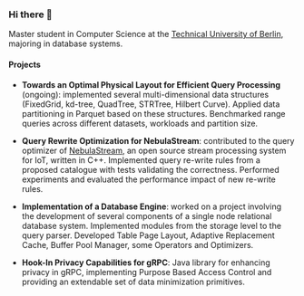 ### Hi there 👋

Master student in Computer Science at the [Technical University of Berlin](https://www.tu.berlin/en/), majoring in database systems.

#### Projects

- **Towards an Optimal Physical Layout for Efficient Query Processing** (ongoing): implemented several multi-dimensional data structures (FixedGrid, kd-tree, QuadTree, STRTree, Hilbert Curve). Applied data partitioning in Parquet based on these structures. Benchmarked range queries across different datasets, workloads and partition size.

- **Query Rewrite Optimization for NebulaStream**: contributed to the query optimizer of [NebulaStream](https://github.com/nebulastream), an open source stream processing system for IoT, written in C++. Implemented query re-write rules from a proposed catalogue with tests validating the correctness. Performed experiments and evaluated the performance impact of new re-write rules.

- **Implementation of a Database Engine**: worked on a project involving the development of several components of a single node relational database system. Implemented modules from the storage level to the query parser. Developed Table Page Layout, Adaptive Replacement Cache, Buffer Pool Manager, some Operators and Optimizers.

- **Hook-In Privacy Capabilities for gRPC**: Java library for enhancing privacy in gRPC, implementing Purpose Based Access Control and providing an extendable set of data minimization primitives.

<!--
**rimarin/rimarin** is a ✨ _special_ ✨ repository because its `README.md` (this file) appears on your GitHub profile.

Here are some ideas to get you started:

- 🔭 I’m currently working on ...
- 🌱 I’m currently learning ...
- 👯 I’m looking to collaborate on ...
- 🤔 I’m looking for help with ...
- 💬 Ask me about ...
- 📫 How to reach me: ...
- 😄 Pronouns: ...
- ⚡ Fun fact: ...
-->
